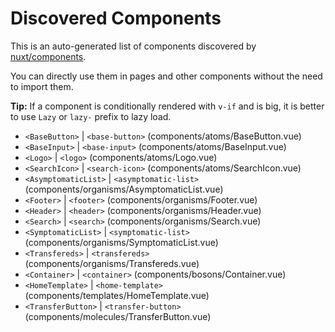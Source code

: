 # Discovered Components

This is an auto-generated list of components discovered by [nuxt/components](https://github.com/nuxt/components).

You can directly use them in pages and other components without the need to import them.

**Tip:** If a component is conditionally rendered with `v-if` and is big, it is better to use `Lazy` or `lazy-` prefix to lazy load.

- `<BaseButton>` | `<base-button>` (components/atoms/BaseButton.vue)
- `<BaseInput>` | `<base-input>` (components/atoms/BaseInput.vue)
- `<Logo>` | `<logo>` (components/atoms/Logo.vue)
- `<SearchIcon>` | `<search-icon>` (components/atoms/SearchIcon.vue)
- `<AsymptomaticList>` | `<asymptomatic-list>` (components/organisms/AsymptomaticList.vue)
- `<Footer>` | `<footer>` (components/organisms/Footer.vue)
- `<Header>` | `<header>` (components/organisms/Header.vue)
- `<Search>` | `<search>` (components/organisms/Search.vue)
- `<SymptomaticList>` | `<symptomatic-list>` (components/organisms/SymptomaticList.vue)
- `<Transfereds>` | `<transfereds>` (components/organisms/Transfereds.vue)
- `<Container>` | `<container>` (components/bosons/Container.vue)
- `<HomeTemplate>` | `<home-template>` (components/templates/HomeTemplate.vue)
- `<TransferButton>` | `<transfer-button>` (components/molecules/TransferButton.vue)

